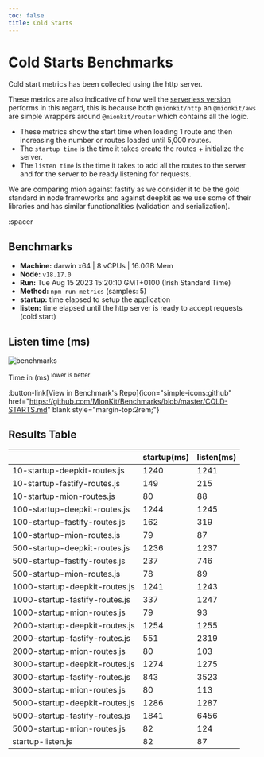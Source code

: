 ```yaml
---
toc: false
title: Cold Starts
---
```


# Cold Starts Benchmarks

Cold start metrics has been collected using the http server.

These metrics are also indicative of how well the [serverless version](https://github.com/mionkit/mion/tree/master/packages/serverless) performs in this regard, this is because both `@mionkit/http` an `@mionkit/aws` are simple wrappers around `@mionkit/router` which contains all the logic.

- These metrics show the start time when loading 1 route and then increasing the number or routes loaded until 5,000 routes.
- The `startup time` is the time it takes create the routes + initialize the server.
- The `listen time` is the time it takes to add all the routes to the server and for the server to be ready listening for requests.

We are comparing mion against fastify as we consider it to be the gold standard in node frameworks and against deepkit as we use some of their libraries and has similar functionalities (validation and serialization).

:spacer

## Benchmarks

- **Machine:** darwin x64 | 8 vCPUs | 16.0GB Mem
- **Node:** `v18.17.0`
- **Run:** Tue Aug 15 2023 15:20:10 GMT+0100 (Irish Standard Time)
- **Method:** `npm run metrics` (samples: 5)
- **startup:** time elapsed to setup the application
- **listen:** time elapsed until the http server is ready to accept requests (cold start)

## Listen time (ms)

![benchmarks](/charts/cold-starts.png)

Time in (ms) <sup>lower is better</sup>


:button-link[View in Benchmark's Repo]{icon="simple-icons:github" href="https://github.com/MionKit/Benchmarks/blob/master/COLD-STARTS.md" blank style="margin-top:2rem;"}

## Results Table

|                                | startup(ms) | listen(ms) |
| ------------------------------ | ----------- | ---------- |
| 10-startup-deepkit-routes.js   | 1240        | 1241       |
| 10-startup-fastify-routes.js   | 149         | 215        |
| 10-startup-mion-routes.js      | 80          | 88         |
| 100-startup-deepkit-routes.js  | 1244        | 1245       |
| 100-startup-fastify-routes.js  | 162         | 319        |
| 100-startup-mion-routes.js     | 79          | 87         |
| 500-startup-deepkit-routes.js  | 1236        | 1237       |
| 500-startup-fastify-routes.js  | 237         | 746        |
| 500-startup-mion-routes.js     | 78          | 89         |
| 1000-startup-deepkit-routes.js | 1241        | 1243       |
| 1000-startup-fastify-routes.js | 337         | 1247       |
| 1000-startup-mion-routes.js    | 79          | 93         |
| 2000-startup-deepkit-routes.js | 1254        | 1255       |
| 2000-startup-fastify-routes.js | 551         | 2319       |
| 2000-startup-mion-routes.js    | 80          | 103        |
| 3000-startup-deepkit-routes.js | 1274        | 1275       |
| 3000-startup-fastify-routes.js | 843         | 3523       |
| 3000-startup-mion-routes.js    | 80          | 113        |
| 5000-startup-deepkit-routes.js | 1286        | 1287       |
| 5000-startup-fastify-routes.js | 1841        | 6456       |
| 5000-startup-mion-routes.js    | 82          | 124        |
| startup-listen.js              | 82          | 87         |
